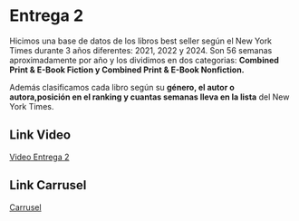 # Entrega 2
 
Hicimos una base de datos de los libros best seller según el New York Times durante 3 años diferentes: 2021, 2022 y 2024. Son 56 semanas aproximadamente por año y los dividimos en dos categorias: **Combined Print & E-Book Fiction y Combined Print & E-Book Nonfiction.** 

Además clasificamos cada libro según su **género, el autor o autora,posición en el ranking y cuantas semanas lleva en la lista** del New York Times. 

## Link Video
[Video Entrega 2](https://youtu.be/Ml1T071qYJs)

## Link Carrusel
[Carrusel](https://www.canva.com/design/DAGPppb3GXM/7x_D1EhXrcwrmlASqlx8GA/edit?utm_content=DAGPppb3GXM&utm_campaign=designshare&utm_medium=link2&utm_source=sharebutton)
